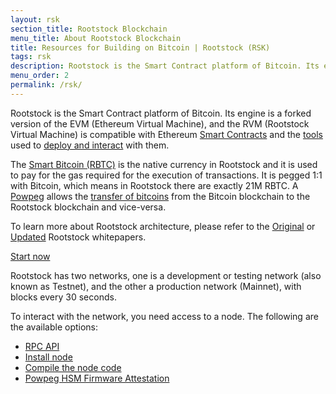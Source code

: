 ```yaml
---
layout: rsk
section_title: Rootstock Blockchain
menu_title: About Rootstock Blockchain
title: Resources for Building on Bitcoin | Rootstock (RSK)
tags: rsk
description: Rootstock is the Smart Contract platform of Bitcoin. Its engine is a forked version of the EVM (Ethereum Virtual Machine), and the RVM (Rootstock Virtual Machine) is compatible with Ethereum Smart Contracts and the tools used to deploy and interactwith them.
menu_order: 2
permalink: /rsk/
---
```


Rootstock is the Smart Contract platform of Bitcoin. Its engine is a forked version of the EVM (Ethereum Virtual Machine), and the RVM (Rootstock Virtual Machine) is compatible with Ethereum [Smart Contracts](/kb/ethereum-dapp-to-rsk/) and the [tools](/tools/) used to [deploy and interact](/kb/) with them.

The [Smart Bitcoin (RBTC)](/rsk/rbtc/) is the native currency in Rootstock and it is used to pay for the gas required for the execution of transactions. It is pegged 1:1 with Bitcoin, which means in Rootstock there are exactly 21M RBTC. A [Powpeg](/rsk/architecture/powpeg/) allows the [transfer of bitcoins](/rsk/rbtc/conversion/) from the Bitcoin blockchain to the Rootstock blockchain and vice-versa.

To learn more about Rootstock architecture, please refer to the [Original](https://rootstock.io/static/163f032d63d561e4c2fd7befe01d3e4e/rsk_white_paper-original.pdf) or [Updated](https://rootstock.io/static/a79b27d4889409602174df4710102056/RS-whitepaper.pdf) Rootstock whitepapers.

<a href="/guides/quickstart/" class="green-button">Start now</a>

Rootstock has two networks, one is a development or testing network (also known as Testnet), and the other a production network (Mainnet), with blocks every 30 seconds.

To interact with the network, you need access to a node. The following are the available options:
- [RPC API](/tools/rpc-api/)
- [Install node](/rsk/node/install)
- [Compile the node code](/rsk/node/contribute/)
- [Powpeg HSM Firmware Attestation](/rsk/architecture/powpeg#powpeg-hsm-firmware-attestation)
